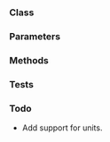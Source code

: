 <!-- @id g0esgfGaOWLD0reYZQBtKQ -->
### Class

<!-- @id X6Mh8s7fBQFtTxV3aBOg84 -->
### Parameters

<!-- @id u61s71nbtF45DHDLrI6Cd7 -->
### Methods

<!-- @id FMFjsztX5eBNFygjVwR7FL -->
### Tests

<!-- @id W4ygP8C7Dr4SSIWt5l1hwq -->
### Todo

- Add support for units.